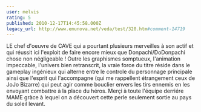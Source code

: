 ```yaml
---
user: melvis
rating: 5
published: 2010-12-17T14:45:58.000Z
legacy_url: http://www.emunova.net/veda/test/320.htm#comment-14719
---
```

LE chef d'oeuvre de CAVE qui a pourtant plusieurs merveilles à son actif et qui réussit ici l'exploit de faire encore mieux que Donpachi/DoDonpachi chose non négligeable ! 
Outre les graphismes somptueux, l'animation impeccable, l'univers bien retranscrit, la vraie force du titre réside dans le gameplay ingénieux qui alterne entre le controle du personnage principale ainsi que l'esprit qui l'accompagne (qui me rappellent étrangement ceux de JoJo Bizarre) qui peut agir comme bouclier envers les tirs ennemis en les envoyant combattre à la place du héros.
Merçi à toute l'équipe derriére MAME gràce à lequel on a découvert cette perle seulement sortie au pays du soleil levant.